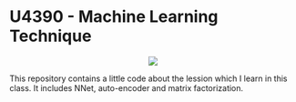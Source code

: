 # U4390 - Machine Learning Technique

<p align="center">
  <img src="https://raw.githubusercontent.com/KangHuaLi/KangHuaLi.github.io/master/images/mlt.png" />
</p>

This repository contains a little code about the lession which I learn in this class.
It includes NNet, auto-encoder and matrix factorization.